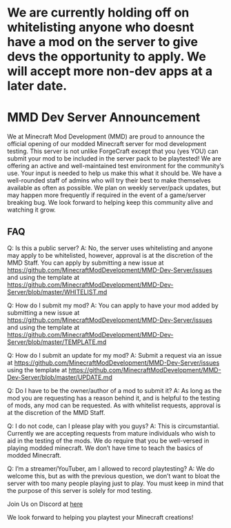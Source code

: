 # We are currently holding off on whitelisting anyone who doesnt have a mod on the server to give devs the opportunity to apply. We will accept more non-dev apps at a later date.

# MMD Dev Server Announcement

We at Minecraft Mod Development (MMD) are proud to announce the official opening of our modded Minecraft server for mod development testing. This server is not unlike ForgeCraft except that you (yes YOU) can submit your mod to be included in the server pack to be playtested! We are offering an active and well-maintained test environment for the community’s use. Your input is needed to help us make this what it should be. We have a well-rounded staff of admins who will try their best to make themselves available as often as possible. We plan on weekly server/pack updates, but may happen more frequently if required in the event of a game/server breaking bug. We look forward to helping keep this community alive and watching it grow.

## FAQ
Q: Is this a public server?
A: No, the server uses whitelisting and anyone may apply to be whitelisted, however, approval is at the discretion of the MMD Staff. You can apply by submitting a new issue at https://github.com/MinecraftModDevelopment/MMD-Dev-Server/issues and using the template at https://github.com/MinecraftModDevelopment/MMD-Dev-Server/blob/master/WHITELIST.md

Q: How do I submit my mod?
A: You can apply to have your mod added by submitting a new issue at https://github.com/MinecraftModDevelopment/MMD-Dev-Server/issues and using the template at https://github.com/MinecraftModDevelopment/MMD-Dev-Server/blob/master/TEMPLATE.md

Q: How do I submit an update for my mod?
A: Submit a request via an issue at https://github.com/MinecraftModDevelopment/MMD-Dev-Server/issues using the template at https://github.com/MinecraftModDevelopment/MMD-Dev-Server/blob/master/UPDATE.md

Q: Do I have to be the owner/author of a mod to submit it?
A: As long as the mod you are requesting has a reason behind it, and is helpful to the testing of mods, any mod can be requested. As with whitelist requests, approval is at the discretion of the MMD Staff.

Q: I do not code, can I please play with you guys?
A: This is circumstantial. Currently we are accepting requests from mature individuals who wish to aid in the testing of the mods. We do require that you be well-versed in playing modded minecraft. We don’t have time to teach the basics of modded Minecraft.

Q: I’m a streamer/YouTuber, am I allowed to record playtesting?
A: We do welcome this, but as with the previous question, we don’t want to bloat the server with too many people playing just to play. You must keep in mind that the purpose of this server is solely for mod testing.

Join Us on Discord at [here](https://discord.gg/whuNhhS)

We look forward to helping you playtest your Minecraft creations!
